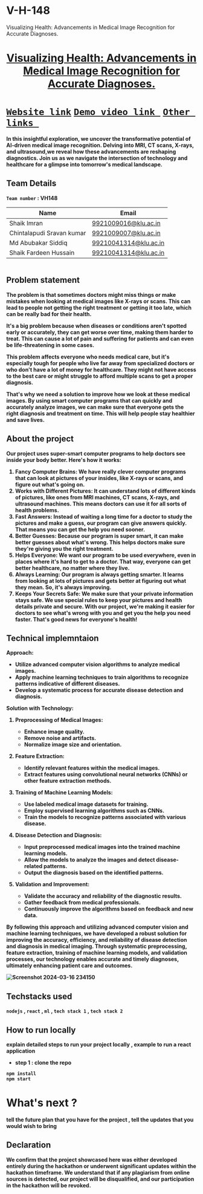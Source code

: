 # V-H-148
Visualizing Health: Advancements in Medical Image Recognition for Accurate Diagnoses.
<h1 align="center" style="border-bottom: none">
    <b>
        <a href="https://www.google.com">       Visualizing Health: Advancements in Medical Image Recognition for Accurate Diagnoses.
 </a><br>
</h1>

# [`Website link`](http://www.google.com)  [`Demo video link `](http://www.google.com) [`Other links `](http://www.google.com) 

In this insightful exploration, we uncover the transformative potential of AI-driven medical image recognition.
Delving into MRI, CT scans, X-rays, and ultrasound,we reveal how these advancements are reshaping diagnostics. 
Join us as we navigate the intersection of technology and healthcare for a glimpse into tomorrow's medical landscape.

## Team Details
`Team number` : VH148

| Name                     | Email                |
|--------------------------|----------------------|
| Shaik Imran              | 9921009016@klu.ac.in |
| Chintalapudi Sravan kumar| 9921009007@klu.ac.in |
| Md Abubakar Siddiq       | 99210041314@klu.ac.in|
| Shaik Fardeen Hussain    | 99210041314@klu.ac.in|

<div style="display: flex; flex-wrap: wrap;">

</div>

## Problem statement 
The problem is that sometimes doctors might miss things or make mistakes when looking at medical images like X-rays or scans. This can lead to people not getting the right treatment or getting it too late, which can be really bad for their health.

It's a big problem because when diseases or conditions aren't spotted early or accurately, they can get worse over time, making them harder to treat. This can cause a lot of pain and suffering for patients and can even be life-threatening in some cases.

This problem affects everyone who needs medical care, but it's especially tough for people who live far away from specialized doctors or who don't have a lot of money for healthcare. They might not have access to the best care or might struggle to afford multiple scans to get a proper diagnosis.

That's why we need a solution to improve how we look at these medical images. By using smart computer programs that can quickly and accurately analyze images, we can make sure that everyone gets the right diagnosis and treatment on time. This will help people stay healthier and save lives.
## About the project
Our project uses super-smart computer programs to help doctors see inside your body better. Here's how it works:
1. Fancy Computer Brains: We have really clever computer programs that can look at pictures of your insides, like X-rays or scans, and figure out what's going on.
2. Works with Different Pictures: It can understand lots of different kinds of pictures, like ones from MRI machines, CT scans, X-rays, and ultrasound machines. This means doctors can use it for all sorts of health problems.
3. Fast Answers: Instead of waiting a long time for a doctor to study the pictures and make a guess, our program can give answers quickly. That means you can get the help you need sooner.
4. Better Guesses: Because our program is super smart, it can make better guesses about what's wrong. This helps doctors make sure they're giving you the right treatment.
5. Helps Everyone: We want our program to be used everywhere, even in places where it's hard to get to a doctor. That way, everyone can get better healthcare, no matter where they live.
6. Always Learning: Our program is always getting smarter. It learns from looking at lots of pictures and gets better at figuring out what they mean. So, it's always improving.
7. Keeps Your Secrets Safe: We make sure that your private information stays safe. We use special rules to keep your pictures and health details private and secure.
With our project, we're making it easier for doctors to see what's wrong with you and get you the help you need faster. That's good news for everyone's health!

## Technical implemntaion 
Approach:
- Utilize advanced computer vision algorithms to analyze medical images.
- Apply machine learning techniques to train algorithms to recognize patterns indicative of different diseases.
- Develop a systematic process for accurate disease detection and diagnosis.

Solution with Technology:
1. Preprocessing of Medical Images:
   - Enhance image quality.
   - Remove noise and artifacts.
   - Normalize image size and orientation.

2. Feature Extraction:
   - Identify relevant features within the medical images.
   - Extract features using convolutional neural networks (CNNs) or other feature extraction methods.

3. Training of Machine Learning Models:
   - Use labeled medical image datasets for training.
   - Employ supervised learning algorithms such as CNNs.
   - Train the models to recognize patterns associated with various disease.

4. Disease Detection and Diagnosis:
   - Input preprocessed medical images into the trained machine learning models.
   - Allow the models to analyze the images and detect disease-related patterns.
   - Output the diagnosis based on the identified patterns.

5. Validation and Improvement:
   - Validate the accuracy and reliability of the diagnostic results.
   - Gather feedback from medical professionals.
   - Continuously improve the algorithms based on feedback and new data.

By following this approach and utilizing advanced computer vision and machine learning techniques, we have developed a robust solution for improving the accuracy, efficiency, and reliability of disease detection and diagnosis in medical imaging. Through systematic preprocessing, feature extraction, training of machine learning models, and validation processes, our technology enables accurate and timely diagnoses, ultimately enhancing patient care and outcomes.



![Screenshot 2024-03-16 234150](https://github.com/Imran4554/V-H-148/assets/163668185/b41ef1a7-9633-473c-8ebc-7b45602c0fb7)


## Techstacks used 
`nodejs` , `react` , `ml` , `tech stack 1` , `tech stack 2`

## How to run locally 
explain detailed steps to run your project locally , example to run a react application 
- step 1 : clone the repo 
```
npm install
npm start
```

# What's next ?
tell the future plan that you have for the project , tell the updates that you would wish to bring

## Declaration
We confirm that the project showcased here was either developed entirely during the hackathon or underwent significant updates within the hackathon timeframe. We understand that if any plagiarism from online sources is detected, our project will be disqualified, and our participation in the hackathon will be revoked.

